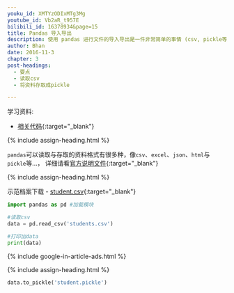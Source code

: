 ```yaml
---
youku_id: XMTYzODIxMTg3Mg
youtube_id: Vb2aR_t957E
bilibili_id: 16378934&page=15
title: Pandas 导入导出
description: 使用 pandas 进行文件的导入导出是一件非常简单的事情 (csv, pickle等).
author: Bhan
date: 2016-11-3
chapter: 3
post-headings:
  - 要点
  - 读取csv
  - 将资料存取成pickle

---
```


学习资料:
  * [相关代码](https://github.com/MorvanZhou/tutorials/tree/master/numpy%26pandas/15_read_to){:target="_blank"}

{% include assign-heading.html %}

`pandas`可以读取与存取的资料格式有很多种，像`csv`、`excel`、`json`、`html`与`pickle`等…，
详细请看[官方说明文件](http://pandas.pydata.org/pandas-docs/stable/io.html){:target="_blank"}

{% include assign-heading.html %}

示范档案下载 - [student.csv](https://github.com/MorvanZhou/tutorials/blob/master/numpy%26pandas/15_read_to/student.csv){:target="_blank"}

```python
import pandas as pd #加载模块

#读取csv
data = pd.read_csv('students.csv')

#打印出data
print(data)
```

{% include google-in-article-ads.html %}

{% include assign-heading.html %}

```python
data.to_pickle('student.pickle')
```